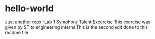 # hello-world
Just another repo -Lab 1 Symphony Talent Excercise
This exercise was given by ST to engineering interns
This is the second edit done to this readme file
